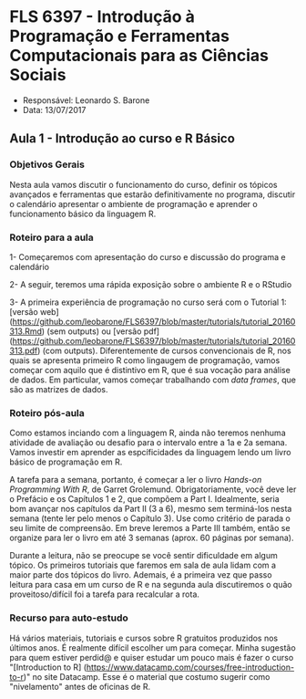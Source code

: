 #  FLS 6397 - Introdução à Programação e Ferramentas Computacionais para as Ciências Sociais

- Responsável: Leonardo S. Barone
- Data: 13/07/2017

## Aula 1 - Introdução ao curso e R Básico

### Objetivos Gerais

Nesta aula vamos discutir o funcionamento do curso, definir os tópicos avançados e ferramentas que estarão definitivamente no programa, discutir o calendário apresentar o ambiente de programação e aprender o funcionamento básico da linguagem R.

### Roteiro para a aula

1- Começaremos com apresentação do curso e discussão do programa e calendário

2- A seguir, teremos uma rápida exposição sobre o ambiente R e o RStudio

3- A primeira experiência de programação no curso será com o Tutorial 1: [versão web] (https://github.com/leobarone/FLS6397/blob/master/tutorials/tutorial_20160313.Rmd) (sem outputs) ou [versão pdf] (https://github.com/leobarone/FLS6397/blob/master/tutorials/tutorial_20160313.pdf)
(com outputs). Diferentemente de cursos convencionais de R, nos quais se apresenta primeiro R como lingaugem de programação, vamos começar com aquilo que é distintivo em R, que é sua vocação para análise de dados. Em particular, vamos começar trabalhando com _data frames_, que são as matrizes de dados.

### Roteiro pós-aula

Como estamos inciando com a linguagem R, ainda não teremos nenhuma atividade de avaliação ou desafio para o intervalo entre a 1a e 2a semana. Vamos investir em aprender as espcíficidades da linguagem lendo um livro básico de programação em R.

A tarefa para a semana, portanto, é começar a ler o livro _Hands-on Programming With R_, de Garret Grolemund. Obrigatoriamente, você deve ler o Prefácio e os Capítulos 1 e 2, que compõem a Part I. Idealmente, seria bom avançar nos capítulos da Part II (3 a 6), mesmo sem terminá-los nesta semana (tente ler pelo menos o Capítulo 3). Use como critério de parada o seu limite de compreensão. Em breve leremos a Parte III também, então se organize para ler o livro em até 3 semanas (aprox. 60 páginas por semana).

Durante a leitura, não se preocupe se você sentir dificuldade em algum tópico. Os primeiros tutoriais que faremos em sala de aula lidam com a maior parte dos tópicos do livro. Ademais, é a primeira vez que passo leitura para casa em um curso de R e na segunda aula discutiremos o quão proveitoso/difícil foi a tarefa para recalcular a rota.

### Recurso para auto-estudo

Há vários materiais, tutoriais e cursos sobre R gratuitos produzidos nos últimos anos. É realmente difícil escolher um para começar. Minha sugestão para quem estiver perdid@ e quiser estudar um pouco mais é fazer o curso "[Introduction to R] (https://www.datacamp.com/courses/free-introduction-to-r)" no site Datacamp. Esse é o material que costumo sugerir como "nivelamento" antes de oficinas de R.